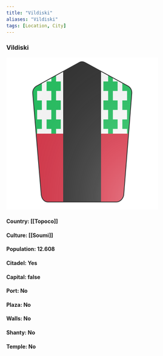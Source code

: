 ```yaml
---
title: "Vildiski"
aliases: "Vildiski"
tags: [Location, City]
---
```

### Vildiski
![](attachment/569d86a8f9d68b314fdbc2b5b1135114.svg)

#### Country: [[Topoco]]

#### Culture: [[Soumi]]

#### Population: 12.608

#### Citadel: Yes

#### Capital: false

#### Port: No

#### Plaza: No

#### Walls: No

#### Shanty: No

#### Temple: No

